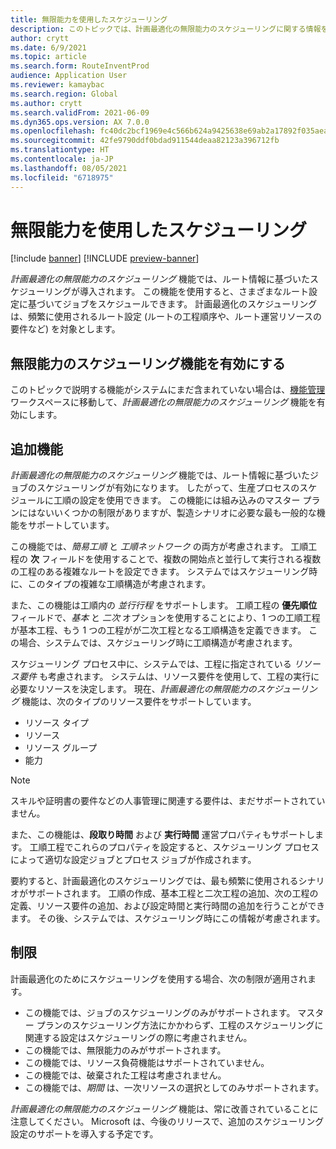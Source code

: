 ```yaml
---
title: 無限能力を使用したスケジューリング
description: このトピックでは、計画最適化の無限能力のスケジューリングに関する情報を提供します。 また、現在の機能の制限について説明します。
author: crytt
ms.date: 6/9/2021
ms.topic: article
ms.search.form: RouteInventProd
audience: Application User
ms.reviewer: kamaybac
ms.search.region: Global
ms.author: crytt
ms.search.validFrom: 2021-06-09
ms.dyn365.ops.version: AX 7.0.0
ms.openlocfilehash: fc40dc2bcf1969e4c566b624a9425638e69ab2a17892f035aeabb74068aadd14
ms.sourcegitcommit: 42fe9790ddf0bdad911544deaa82123a396712fb
ms.translationtype: HT
ms.contentlocale: ja-JP
ms.lasthandoff: 08/05/2021
ms.locfileid: "6718975"
---
```

# <a name="scheduling-with-infinite-capacity"></a>無限能力を使用したスケジューリング

[!include [banner](../../includes/banner.md)]
[!INCLUDE [preview-banner](../../includes/preview-banner.md)]

*計画最適化の無限能力のスケジューリング* 機能では、ルート情報に基づいたスケジューリングが導入されます。 この機能を使用すると、さまざまなルート設定に基づいてジョブをスケジュールできます。 計画最適化のスケジューリングは、頻繁に使用されるルート設定 (ルートの工程順序や、ルート運営リソースの要件など) を対象とします。

## <a name="turn-on-the-infinite-capacity-scheduling-feature"></a>無限能力のスケジューリング機能を有効にする

このトピックで説明する機能がシステムにまだ含まれていない場合は、[機能管理](../../../fin-ops-core/fin-ops/get-started/feature-management/feature-management-overview.md)ワークスペースに移動して、*計画最適化の無限能力のスケジューリング* 機能を有効にします。

## <a name="added-functionality"></a>追加機能

*計画最適化の無限能力のスケジューリング* 機能では、ルート情報に基づいたジョブのスケジューリングが有効になります。 したがって、生産プロセスのスケジュールに工順の設定を使用できます。 この機能には組み込みのマスター プランにはないいくつかの制限がありますが、製造シナリオに必要な最も一般的な機能をサポートしています。

この機能では、*簡易工順* と *工順ネットワーク* の両方が考慮されます。 工順工程の **次** フィールドを使用することで、複数の開始点と並行して実行される複数の工程のある複雑なルートを設定できます。 システムではスケジューリング時に、このタイプの複雑な工順構造が考慮されます。

また、この機能は工順内の *並行行程* をサポートします。 工順工程の **優先順位** フィールドで、*基本* と *二次* オプションを使用することにより、1 つの工順工程が基本工程、もう 1 つの工程がが二次工程となる工順構造を定義できます。 この場合、システムでは、スケジューリング時に工順構造が考慮されます。

スケジューリング プロセス中に、システムでは、工程に指定されている *リソース要件* も考慮されます。 システムは、リソース要件を使用して、工程の実行に必要なリソースを決定します。 現在、*計画最適化の無限能力のスケジューリング* 機能は、次のタイプのリソース要件をサポートしています。

- リソース タイプ
- リソース
- リソース グループ
- 能力

> [!NOTE]
> スキルや証明書の要件などの人事管理に関連する要件は、まだサポートされていません。

また、この機能は、**段取り時間** および **実行時間** 運営プロパティもサポートします。 工順工程でこれらのプロパティを設定すると、スケジューリング プロセスによって適切な設定ジョブとプロセス ジョブが作成されます。

要約すると、計画最適化のスケジューリングでは、最も頻繁に使用されるシナリオがサポートされます。 工順の作成、基本工程と二次工程の追加、次の工程の定義、リソース要件の追加、および設定時間と実行時間の追加を行うことができます。 その後、システムでは、スケジューリング時にこの情報が考慮されます。

## <a name="limitations"></a>制限

計画最適化のためにスケジューリングを使用する場合、次の制限が適用されます。

- この機能では、ジョブのスケジューリングのみがサポートされます。 マスター プランのスケジューリング方法にかかわらず、工程のスケジューリングに関連する設定はスケジューリングの際に考慮されません。
- この機能では、無限能力のみがサポートされます。
- この機能では、リソース負荷機能はサポートされていません。
- この機能では、破棄された工程は考慮されません。
- この機能では、*期間* は、一次リソースの選択としてのみサポートされます。

*計画最適化の無限能力のスケジューリング* 機能は、常に改善されていることに注意してください。 Microsoft は、今後のリリースで、追加のスケジューリング設定のサポートを導入する予定です。
